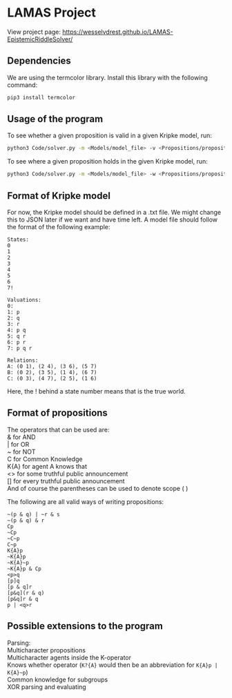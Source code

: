 # LAMAS Project

View project page: https://wesselvdrest.github.io/LAMAS-EpistemicRiddleSolver/

## Dependencies
We are using the termcolor library. Install this library with the following command:  
```bash
pip3 install termcolor
```

## Usage of the program
To see whether a given proposition is valid in a given Kripke model, run:  
```bash
python3 Code/solver.py -m <Models/model_file> -v <Propositions/proposition_file>
```
To see where a given proposition holds in the given Kripke model, run:
```bash
python3 Code/solver.py -m <Models/model_file> -w <Propositions/proposition_file>
```

## Format of Kripke model
For now, the Kripke model should be defined in a .txt file. We might change this to JSON later if we want and have time left. A model file should follow the format of the following example:  
```plain
States:
0
1
2
3
4
5
6
7!

Valuations:
0:
1: p
2: q
3: r
4: p q
5: q r
6: p r
7: p q r

Relations:
A: (0 1), (2 4), (3 6), (5 7)
B: (0 2), (3 5), (1 4), (6 7)
C: (0 3), (4 7), (2 5), (1 6)
```
Here, the ! behind a state number means that is the true world.

## Format of propositions
The operators that can be used are:  
& for AND  
| for OR  
~ for NOT  
C for Common Knowledge  
K{A} for agent A knows that  
<> for some truthful public announcement  
[] for every truthful public announcement  
And of course the parentheses can be used to denote scope ( )  


The following are all valid ways of writing propositions:  
```plain
~(p & q) | ~r & s  
~(p & q) & r  
Cp  
~Cp  
~C~p  
C~p  
K{A}p  
~K{A}p  
~K{A}~p  
~K{A}p & Cp  
<p>q  
[p]q  
[p & q]r  
[p&q](r & q)  
[p&q]r & q  
p | <q>r  
```

## Possible extensions to the program
Parsing:  
Multicharacter propositions  
Multicharacter agents inside the K-operator  
Knows whether operator (`K?{A}` would then be an abbreviation for `K{A}p | K{A}~p`)  
Common knowledge for subgroups  
XOR parsing and evaluating  
